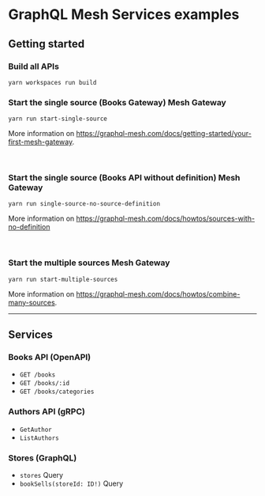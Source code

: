 # GraphQL Mesh Services examples

## Getting started


### Build all APIs

```
yarn workspaces run build
```


### Start the single source (Books Gateway) Mesh Gateway

```
yarn run start-single-source
```

More information on https://graphql-mesh.com/docs/getting-started/your-first-mesh-gateway.


<p>&nbsp;</p>


### Start the single source (Books API without definition) Mesh Gateway

```
yarn run single-source-no-source-definition
```

More information on https://graphql-mesh.com/docs/howtos/sources-with-no-definition


<p>&nbsp;</p>

### Start the multiple sources Mesh Gateway

```
yarn run start-multiple-sources
```

More information on https://graphql-mesh.com/docs/howtos/combine-many-sources.

----

## Services

### Books API (OpenAPI)
- `GET /books`
- `GET /books/:id`
- `GET /books/categories`


### Authors API (gRPC)
- `GetAuthor`
- `ListAuthors`

### Stores (GraphQL)
- `stores` Query
- `bookSells(storeId: ID!)` Query
